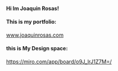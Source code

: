 ####  Hi Im Joaquin Rosas! 

#### This is my portfolio: 

www.joaquinrosas.com 

#### this is My Design space: 

https://miro.com/app/board/o9J_lrJ1Z7M=/

